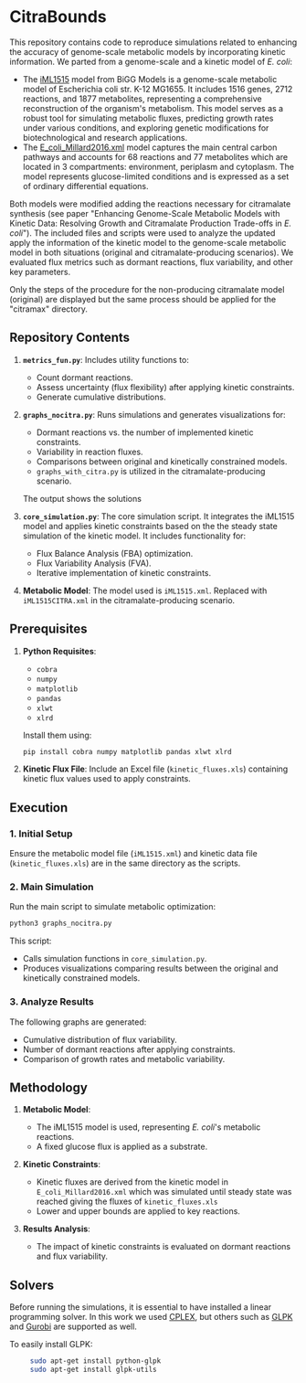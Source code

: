# CitraBounds

This repository contains code to reproduce simulations related to enhancing the accuracy of genome-scale metabolic models by incorporating kinetic information. We parted from a genome-scale and a kinetic model of *E. coli*:
- The [iML1515](http://bigg.ucsd.edu/models/iML1515) model from BiGG Models is a genome-scale metabolic model of Escherichia coli str. K-12 MG1655. It includes 1516 genes, 2712 reactions, and 1877 metabolites, representing a comprehensive reconstruction of the organism's metabolism. This model serves as a robust tool for simulating metabolic fluxes, predicting growth rates under various conditions, and exploring genetic modifications for biotechnological and research applications.
- The [E_coli_Millard2016.xml](https://journals.plos.org/ploscompbiol/article?id=10.1371/journal.pcbi.1005396) model captures the main central carbon pathways and accounts for 68 reactions and 77 metabolites which are located in 3 compartments: environment, periplasm and cytoplasm. The model represents glucose-limited conditions and is expressed as a set of ordinary differential equations.

Both models were modified adding the reactions necessary for citramalate synthesis (see paper "Enhancing Genome-Scale Metabolic Models with Kinetic Data: Resolving Growth and Citramalate Production Trade-offs in *E. coli*").
The included files and scripts were used to analyze the updated apply the information of the kinetic model to the genome-scale metabolic model in both situations (original and citramalate-producing scenarios). We evaluated flux metrics such as dormant reactions, flux variability, and other key parameters. 

 Only the steps of the procedure for the non-producing citramalate model (original) are displayed but the same process should be applied for the "citramax" directory.

## Repository Contents

1. **`metrics_fun.py`**: Includes utility functions to:
   - Count dormant reactions.
   - Assess uncertainty (flux flexibility) after applying kinetic constraints.
   - Generate cumulative distributions.

2. **`graphs_nocitra.py`**: Runs simulations and generates visualizations for:
   - Dormant reactions vs. the number of implemented kinetic constraints.
   - Variability in reaction fluxes.
   - Comparisons between original and kinetically constrained models.
   - `graphs_with_citra.py` is utilized in the citramalate-producing scenario.
  
   The output shows the solutions 

3. **`core_simulation.py`**: The core simulation script. It integrates the iML1515 model and applies kinetic constraints based on the the steady state simulation of the kinetic model. It includes functionality for:
   - Flux Balance Analysis (FBA) optimization.
   - Flux Variability Analysis (FVA).
   - Iterative implementation of kinetic constraints.

4. **Metabolic Model**: The model used is `iML1515.xml`. Replaced with `iML1515CITRA.xml` in the citramalate-producing scenario.

## Prerequisites

1. **Python Requisites**:
   - `cobra`
   - `numpy`
   - `matplotlib`
   - `pandas`
   - `xlwt`
   - `xlrd`

   Install them using:
   ```bash
   pip install cobra numpy matplotlib pandas xlwt xlrd
   ```

2. **Kinetic Flux File**:
   Include an Excel file (`kinetic_fluxes.xls`) containing kinetic flux values used to apply constraints.

## Execution

### 1. Initial Setup
Ensure the metabolic model file (`iML1515.xml`) and kinetic data file (`kinetic_fluxes.xls`) are in the same directory as the scripts.

### 2. Main Simulation
Run the main script to simulate metabolic optimization:
```bash
python3 graphs_nocitra.py
```

This script:
- Calls simulation functions in `core_simulation.py`.
- Produces visualizations comparing results between the original and kinetically constrained models.

### 3. Analyze Results
The following graphs are generated:
- Cumulative distribution of flux variability.
- Number of dormant reactions after applying constraints.
- Comparison of growth rates and metabolic variability.

## Methodology

1. **Metabolic Model**:
   - The iML1515 model is used, representing *E. coli*'s metabolic reactions.
   - A fixed glucose flux is applied as a substrate.

2. **Kinetic Constraints**:
   - Kinetic fluxes are derived from the kinetic model in `E_coli_Millard2016.xml` which was simulated until steady state was reached giving the fluxes of `kinetic_fluxes.xls`
   - Lower and upper bounds are applied to key reactions.

3. **Results Analysis**:
   - The impact of kinetic constraints is evaluated on dormant reactions and flux variability.

## Solvers

Before running the simulations, it is essential to have installed a linear programming solver. In this work we used [CPLEX](https://www.ibm.com/es-es/products/ilog-cplex-optimization-studio), but others such as [GLPK](https://www.gnu.org/software/glpk/) and [Gurobi](https://www.gurobi.com/) are supported as well.

To easily install GLPK:

```bash
     sudo apt-get install python-glpk
     sudo apt-get install glpk-utils
```
